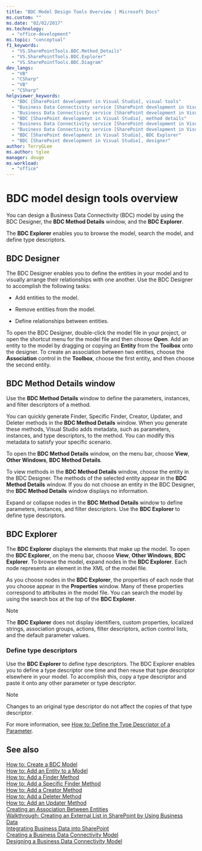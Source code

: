 ```yaml
---
title: "BDC Model Design Tools Overview | Microsoft Docs"
ms.custom: ""
ms.date: "02/02/2017"
ms.technology: 
  - "office-development"
ms.topic: "conceptual"
f1_keywords: 
  - "VS.SharePointTools.BDC.Method_Details"
  - "VS.SharePointTools.BDC.Explorer"
  - "VS.SharePointTools.BDC.Diagram"
dev_langs: 
  - "VB"
  - "CSharp"
  - "VB"
  - "CSharp"
helpviewer_keywords: 
  - "BDC [SharePoint development in Visual Studio], visual tools"
  - "Business Data Connectivity service [SharePoint development in Visual Studio], visual tools"
  - "Business Data Connectivity service [SharePoint development in Visual Studio], BDC Explorer"
  - "BDC [SharePoint development in Visual Studio], method details"
  - "Business Data Connectivity service [SharePoint development in Visual Studio], designer"
  - "Business Data Connectivity service [SharePoint development in Visual Studio], method details"
  - "BDC [SharePoint development in Visual Studio], BDC Explorer"
  - "BDC [SharePoint development in Visual Studio], designer"
author: TerryGLee
ms.author: tglee
manager: douge
ms.workload: 
  - "office"
---
```

# BDC model design tools overview
  You can design a Business Data Connectivity (BDC) model by using the BDC Designer, the **BDC Method Details** window, and the **BDC Explorer**.  
  
 The **BDC Explorer** enables you to browse the model, search the model, and define type descriptors.  
  
## BDC Designer
 The BDC Designer enables you to define the entities in your model and to visually arrange their relationships with one another. Use the BDC Designer to accomplish the following tasks:  
  
-   Add entities to the model.  
  
-   Remove entities from the model.  
  
-   Define relationships between entities.  
  
 To open the BDC Designer, double-click the model file in your project, or open the shortcut menu for the model file and then choose **Open**. Add an entity to the model by dragging or copying an **Entity** from the **Toolbox** onto the designer. To create an association between two entities, choose the **Association** control in the **Toolbox**, choose the first entity, and then choose the second entity.  
  
## BDC Method Details window
 Use the **BDC Method Details** window to define the parameters, instances, and filter descriptors of a method.  
  
 You can quickly generate Finder, Specific Finder, Creator, Updater, and Deleter methods in the **BDC Method Details** window. When you generate these methods, Visual Studio adds metadata, such as parameters, instances, and type descriptors, to the method. You can modify this metadata to satisfy your specific scenario.  
  
 To open the **BDC Method Details** window, on the menu bar, choose **View**, **Other Windows**, **BDC Method Details**.  
  
 To view methods in the **BDC Method Details** window, choose the entity in the BDC Designer. The methods of the selected entity appear in the **BDC Method Details** window. If you do not choose an entity in the BDC Designer, the **BDC Method Details** window displays no information.  
  
 Expand or collapse nodes in the **BDC Method Details** window to define parameters, instances, and filter descriptors. Use the **BDC Explorer** to define type descriptors.  
  
## BDC Explorer
 The **BDC Explorer** displays the elements that make up the model. To open the **BDC Explorer**, on the menu bar, choose **View**, **Other Windows**, **BDC Explorer**. To browse the model, expand nodes in the **BDC Explorer**. Each node represents an element in the XML of the model file.  
  
 As you choose nodes in the **BDC Explorer**, the properties of each node that you choose appear in the **Properties** window. Many of these properties correspond to attributes in the model file. You can search the model by using the search box at the top of the **BDC Explorer**.  
  
> [!NOTE]  
>  The **BDC Explorer** does not display identifiers, custom properties, localized strings, association groups, actions, filter descriptors, action control lists, and the default parameter values.  
  
### Define type descriptors
 Use the **BDC Explorer** to define type descriptors. The BDC Explorer enables you to define a type descriptor one time and then reuse that type descriptor elsewhere in your model. To accomplish this, copy a type descriptor and paste it onto any other parameter or type descriptor.  
  
> [!NOTE]  
>  Changes to an original type descriptor do not affect the copies of that type descriptor.  
  
 For more information, see [How to: Define the Type Descriptor of a Parameter](../sharepoint/how-to-define-the-type-descriptor-of-a-parameter.md).  
  
## See also
 [How to: Create a BDC Model](../sharepoint/how-to-create-a-bdc-model.md)   
 [How to: Add an Entity to a Model](../sharepoint/how-to-add-an-entity-to-a-model.md)   
 [How to: Add a Finder Method](../sharepoint/how-to-add-a-finder-method.md)   
 [How to: Add a Specific Finder Method](../sharepoint/how-to-add-a-specific-finder-method.md)   
 [How to: Add a Creator Method](../sharepoint/how-to-add-a-creator-method.md)   
 [How to: Add a Deleter Method](../sharepoint/how-to-add-a-deleter-method.md)   
 [How to: Add an Updater Method](../sharepoint/how-to-add-an-updater-method.md)   
 [Creating an Association Between Entities](../sharepoint/creating-an-association-between-entities.md)   
 [Walkthrough: Creating an External List in SharePoint by Using Business Data](../sharepoint/walkthrough-creating-an-external-list-in-sharepoint-by-using-business-data.md)   
 [Integrating Business Data into SharePoint](../sharepoint/integrating-business-data-into-sharepoint.md)   
 [Creating a Business Data Connectivity Model](../sharepoint/creating-a-business-data-connectivity-model.md)   
 [Designing a Business Data Connectivity Model](../sharepoint/designing-a-business-data-connectivity-model.md)  
  
 